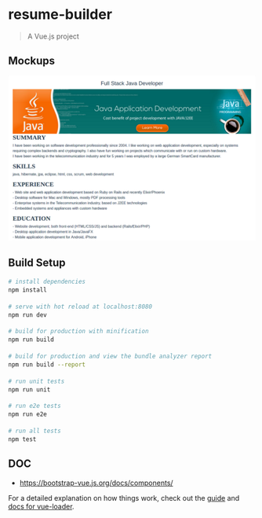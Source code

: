 # resume-builder

> A Vue.js project

## Mockups
![Check](https://github.com/kapit4n/resume-builder-vuejs/raw/master/mockups/resume-builder-resume-show.png
)

## Build Setup

``` bash
# install dependencies
npm install

# serve with hot reload at localhost:8080
npm run dev

# build for production with minification
npm run build

# build for production and view the bundle analyzer report
npm run build --report

# run unit tests
npm run unit

# run e2e tests
npm run e2e

# run all tests
npm test
```

## DOC
* https://bootstrap-vue.js.org/docs/components/

For a detailed explanation on how things work, check out the [guide](http://vuejs-templates.github.io/webpack/) and [docs for vue-loader](http://vuejs.github.io/vue-loader).
